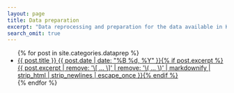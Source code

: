```yaml
---
layout: page
title: Data preparation
excerpt: "Data reprocessing and preparation for the data available in Kartturs Okavango repository."
search_omit: true
---
```


<ul class="post-list">
{% for post in site.categories.dataprep %}
  <li><article><a href="{{ site.url }}{{ post.url }}">{{ post.title }} <span class="entry-date"><time datetime="{{ post.date | date_to_xmlschema }}">{{ post.date | date: "%B %d, %Y" }}</time></span>{% if post.excerpt %} <span class="excerpt">{{ post.excerpt | remove: '\[ ... \]' | remove: '\( ... \)' | markdownify | strip_html | strip_newlines | escape_once }}</span>{% endif %}</a></article></li>
{% endfor %}
</ul>
